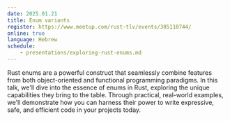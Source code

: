 ```yaml
---
date: 2025.01.21
title: Enum variants
register: https://www.meetup.com/rust-tlv/events/305110744/
online: true
language: Hebrew
schedule:
    - presentations/exploring-rust-enums.md
---
```


Rust enums are a powerful construct that seamlessly combine features from both object-oriented and functional programming paradigms. In this talk, we'll dive into the essence of enums in Rust, exploring the unique capabilities they bring to the table. Through practical, real-world examples, we'll demonstrate how you can harness their power to write expressive, safe, and efficient code in your projects today.


